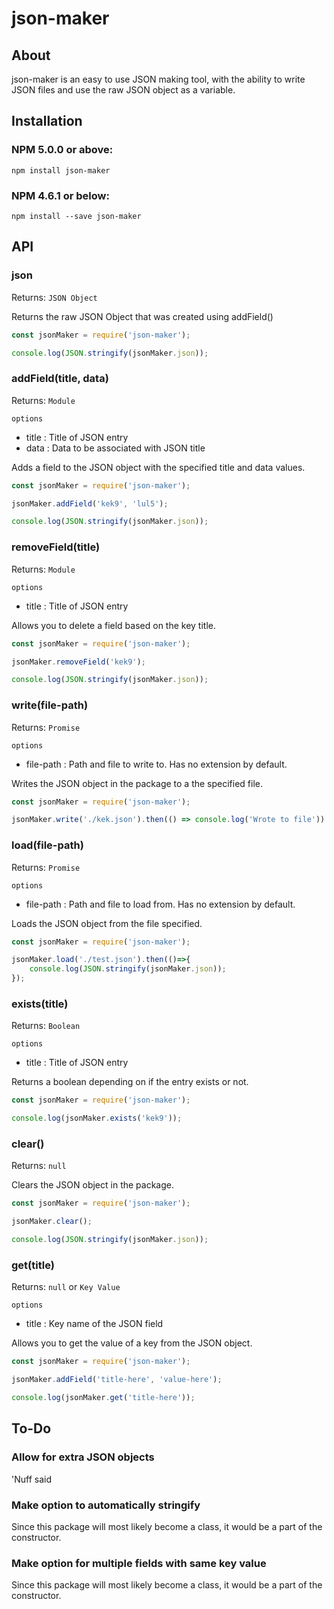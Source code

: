 # json-maker

## About
json-maker is an easy to use JSON making tool, with the ability to write JSON files and use the raw JSON object as a variable.

## Installation
### NPM 5.0.0 or above:
```
npm install json-maker
```
### NPM 4.6.1 or below:
```
npm install --save json-maker
```

## API
### json
Returns: `JSON Object`

Returns the raw JSON Object that was created using addField()

```js
const jsonMaker = require('json-maker');

console.log(JSON.stringify(jsonMaker.json));
```

### addField(title, data)
Returns: `Module`

`options`
*  title : Title of JSON entry
*  data : Data to be associated with JSON title

Adds a field to the JSON object with the specified title and data values.

```js
const jsonMaker = require('json-maker');

jsonMaker.addField('kek9', 'lul5');

console.log(JSON.stringify(jsonMaker.json));
```

### removeField(title)
Returns: `Module`

`options`
*  title : Title of JSON entry

Allows you to delete a field based on the key title.

```js
const jsonMaker = require('json-maker');

jsonMaker.removeField('kek9');

console.log(JSON.stringify(jsonMaker.json));
```

### write(file-path)
Returns: `Promise`

`options`
*  file-path : Path and file to write to. Has no extension by default.

Writes the JSON object in the package to a the specified file.

```js
const jsonMaker = require('json-maker');

jsonMaker.write('./kek.json').then(() => console.log('Wrote to file')).catch(err => console.error(err));
```

### load(file-path)
Returns: `Promise`

`options`
*  file-path : Path and file to load from. Has no extension by default.

Loads the JSON object from the file specified.

```js
const jsonMaker = require('json-maker');

jsonMaker.load('./test.json').then(()=>{
    console.log(JSON.stringify(jsonMaker.json));
});
```

### exists(title)
Returns: `Boolean`

`options`
*  title : Title of JSON entry

Returns a boolean depending on if the entry exists or not.

```js
const jsonMaker = require('json-maker');

console.log(jsonMaker.exists('kek9'));
```

### clear()
Returns: `null`

Clears the JSON object in the package.

```js
const jsonMaker = require('json-maker');

jsonMaker.clear();

console.log(JSON.stringify(jsonMaker.json));
```

### get(title)
Returns: `null` or `Key Value`

`options`
*  title : Key name of the JSON field

Allows you to get the value of a key from the JSON object.

```js
const jsonMaker = require('json-maker');

jsonMaker.addField('title-here', 'value-here');

console.log(jsonMaker.get('title-here'));

```

## To-Do

### Allow for extra JSON objects
'Nuff said

### Make option to automatically stringify
Since this package will most likely become a class, it would be a part of the constructor.

### Make option for multiple fields with same key value
Since this package will most likely become a class, it would be a part of the constructor.
